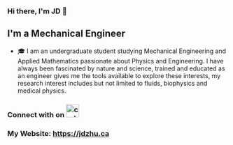 ### Hi there, I'm JD 👋

## I'm a Mechanical Engineer
- 🎓 I am an undergraduate student studying Mechanical Engineering and Applied Mathematics passionate about Physics and Engineering. I have always been fascinated by nature and science, trained and educated as an engineer gives me the tools available to explore these interests, my research interest includes but not limited to fluids, biophysics and medical physics.

### Connect with on [<img alt="codeSTACKr | LinkedIn" width="30px" src="https://cdn.jsdelivr.net/npm/simple-icons@v3/icons/linkedin.svg" />][linkedin]

### My Website: https://jdzhu.ca



[linkedin]: https://www.linkedin.com/in/jd-zhu
